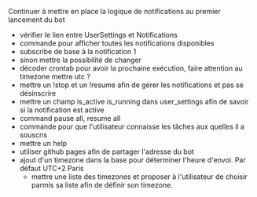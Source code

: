 Continuer à mettre en place la logique de notifications au premier lancement du bot
- vérifier le lien entre UserSettings et Notifications
- commande pour afficher toutes les notifications disponibles
- subscribe de base à la notification 1
- sinon mettre la possibilité de changer
- décoder crontab pour avoir la prochaine exécution, faire attention au timezone mettre utc ?
- mettre un !stop et un !resume afin de gérer les notifications et pas se désinscrire
- mettre un champ is_active is_running dans user_settings afin de savoir si la notification est active
- command pause all, resume all
- commande pour que l'utilisateur connaisse les tâches aux quelles il a souscris
- mettre un help <command>
- utiliser github pages afin de partager l'adresse du bot
- ajout d'un timezone dans la base pour déterminer l'heure d'envoi. Par défaut UTC+2 Paris
    - mettre une liste des timezones et proposer à l'utilisateur de choisir parmis sa liste afin de définir son timezone.
